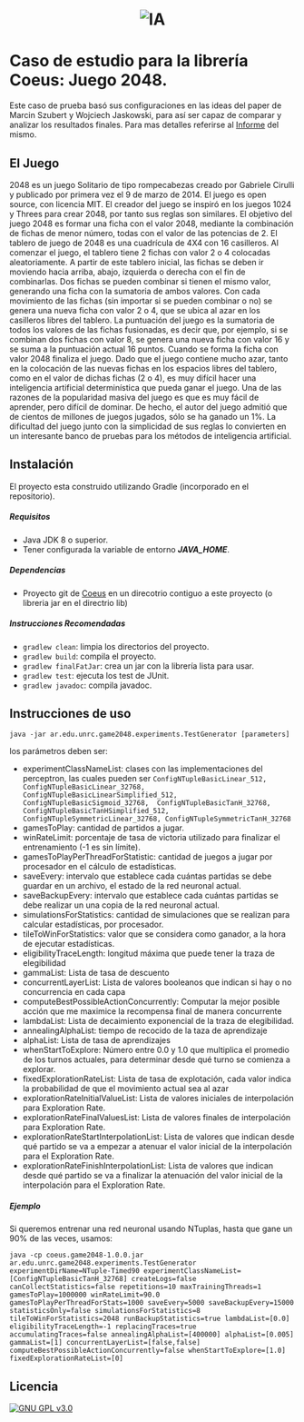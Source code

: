 <h1 align="center">
	<img src="https://i.imgur.com/rqOh0KW.png" alt="IA">
</h1>

# Caso de estudio para la librería Coeus: Juego 2048.
Este caso de prueba basó sus configuraciones en las ideas del paper de Marcin Szubert 
y Wojciech Jaskowski, para así ser capaz de comparar y analizar los resultados finales.
Para mas detalles referirse al [Informe](https://docs.google.com/document/d/1arNnKmmV7xc9qDrgPNbtxQXO8b81HknmJQKCshfAzUU/edit?usp=sharing) del mismo.

## El Juego
2048 es un juego Solitario de tipo rompecabezas creado por Gabriele Cirulli y 
publicado por primera vez el 9 de marzo de 2014. El juego es open source, con 
licencia MIT. 
El creador del juego se inspiró en los juegos 1024 y Threes para crear 2048, 
por tanto sus reglas son similares.
El objetivo del juego 2048 es formar una ficha con el valor 2048, mediante la 
combinación de fichas de menor número, todas con el valor de las potencias de 2.
El tablero de juego de 2048 es una cuadrícula de 4X4 con 16 casilleros. Al comenzar 
el juego, el tablero tiene 2 fichas con valor 2 o 4  colocadas aleatoriamente. 
A partir de este tablero inicial, las fichas se deben ir moviendo hacia arriba, 
abajo, izquierda o derecha con el fin de combinarlas. Dos fichas se pueden combinar 
si tienen el mismo valor, generando una ficha con la sumatoria de ambos valores. 
Con cada movimiento de las fichas (sin importar si se pueden combinar o no) se genera 
una nueva ficha con valor 2 o 4, que se ubica al azar en los casilleros libres del 
tablero.
La puntuación del juego es la sumatoria de todos los valores de las fichas fusionadas, 
es decir que, por ejemplo, si se combinan dos fichas con valor 8, se genera una nueva
ficha con valor 16 y se suma a la puntuación actual 16 puntos. Cuando se forma la 
ficha con valor 2048 finaliza el juego.
Dado que el juego contiene mucho azar, tanto en la colocación de las nuevas fichas en 
los espacios libres del tablero, como en el valor de dichas fichas (2 o 4), 
es muy difícil hacer una inteligencia artificial determinística que pueda ganar el juego.
Una de las razones de la popularidad masiva del juego es que es muy fácil de aprender, 
pero difícil de dominar. De hecho, el autor del juego admitió que de cientos de 
millones de juegos jugados, sólo se ha ganado un 1%. La dificultad del juego junto 
con la simplicidad de sus reglas lo convierten en un interesante banco de pruebas 
para los métodos de inteligencia artificial.

## Instalación
El proyecto esta construido utilizando Gradle (incorporado en el 
repositorio). 

##### Requisitos
- Java JDK 8 o superior.
- Tener configurada la variable de entorno ***JAVA_HOME***. 

##### Dependencias
- Proyecto git de [Coeus](https://github.com/TesisLuciaFrancoRenzo/coeus) en un direcotrio contiguo a este proyecto 
(o libreria jar en el directrio lib)

##### Instrucciones Recomendadas
- `gradlew clean`: limpia los directorios del proyecto.   
- `gradlew build`: compila el proyecto.
- `gradlew finalFatJar`: crea un jar con la librería lista para 
usar.  
- `gradlew test`:  ejecuta los test de JUnit.
- `gradlew javadoc`:  compila javadoc.

## Instrucciones de uso
`java -jar ar.edu.unrc.game2048.experiments.TestGenerator [parameters]`

los parámetros deben ser:
- experimentClassNameList: clases con las implementaciones del perceptron, las cuales pueden ser 
`ConfigNTupleBasicLinear_512, ConfigNTupleBasicLinear_32768, 
ConfigNTupleBasicLinearSimplified_512, ConfigNTupleBasicSigmoid_32768, 
ConfigNTupleBasicTanH_32768, ConfigNTupleBasicTanHSimplified_512, 
ConfigNTupleSymmetricLinear_32768, ConfigNTupleSymmetricTanH_32768`
- gamesToPlay: cantidad de partidos a jugar. 
- winRateLimit: porcentaje de tasa de victoria utilizado para finalizar el entrenamiento (-1 es sin límite).
- gamesToPlayPerThreadForStatistic: cantidad de juegos a jugar por procesador en el cálculo de estadísticas.
- saveEvery: intervalo que establece cada cuántas partidas se debe guardar en un archivo, el estado de la red neuronal actual.
- saveBackupEvery: intervalo que establece cada cuántas partidas se debe realizar un una copia de la red neuronal actual.
- simulationsForStatistics: cantidad de simulaciones que se realizan para calcular estadísticas, por procesador.
- tileToWinForStatistics: valor que se considera como ganador, a la hora de ejecutar estadísticas.
- eligibilityTraceLength: longitud máxima que puede tener la traza de elegibilidad
- gammaList: Lista de tasa de descuento
- concurrentLayerList: Lista de valores booleanos que indican si hay o no concurrencia en cada capa
- computeBestPossibleActionConcurrently: Computar la mejor posible acción que me maximice la recompensa final de manera concurrente
- lambdaList: Lista de  decaimiento exponencial de la traza de elegibilidad.
- annealingAlphaList: tiempo de recocido de la taza de aprendizaje
- alphaList: Lista de tasa de aprendizajes
- whenStartToExplore: Número entre 0.0 y 1.0 que multiplica el promedio de los turnos actuales, para determinar desde qué turno se comienza a explorar.
- fixedExplorationRateList: Lista de tasa de explotación, cada valor indica la  probabilidad de que el movimiento actual sea al azar
- explorationRateInitialValueList: Lista de valores iniciales de interpolación para Exploration Rate.
- explorationRateFinalValuesList: Lista de valores finales de interpolación para Exploration Rate.
- explorationRateStartInterpolationList: Lista de valores que indican desde qué partido se va a empezar a atenuar el valor inicial de la interpolación para el Exploration Rate.
- explorationRateFinishInterpolationList: Lista de valores que indican desde qué partido se va a finalizar la atenuación del valor inicial de la interpolación para el Exploration Rate.

##### Ejemplo
Si queremos entrenar una red neuronal usando NTuplas, hasta que gane un 90% de las veces, usamos:
```
java -cp coeus.game2048-1.0.0.jar ar.edu.unrc.game2048.experiments.TestGenerator experimentDirName=NTuple-Timed90 experimentClassNameList=[ConfigNTupleBasicTanH_32768] createLogs=false canCollectStatistics=false repetitions=10 maxTrainingThreads=1 gamesToPlay=1000000 winRateLimit=90.0 gamesToPlayPerThreadForStats=1000 saveEvery=5000 saveBackupEvery=15000 statisticsOnly=false simulationsForStatistics=8 tileToWinForStatistics=2048 runBackupStatistics=true lambdaList=[0.0] eligibilityTraceLength=-1 replacingTraces=true accumulatingTraces=false annealingAlphaList=[400000] alphaList=[0.005] gammaList=[1] concurrentLayerList=[false,false] computeBestPossibleActionConcurrently=false whenStartToExplore=[1.0] fixedExplorationRateList=[0] 
``` 

## Licencia
[![GNU GPL v3.0](http://www.gnu.org/graphics/gplv3-127x51.png)](http://www.gnu.org/licenses/gpl.html)
